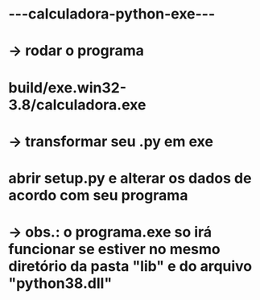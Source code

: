 # ---calculadora-python-exe---

# -> rodar o programa
# build/exe.win32-3.8/calculadora.exe

# -> transformar seu .py em exe
# abrir setup.py e alterar os dados de acordo com seu programa

# -> obs.: o programa.exe so irá funcionar se estiver no mesmo diretório da pasta "lib" e do arquivo "python38.dll"
